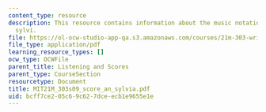 ```yaml
---
content_type: resource
description: This resource contains information about the music notation of who is
  sylvi.
file: https://ol-ocw-studio-app-qa.s3.amazonaws.com/courses/21m-303-writing-in-tonal-forms-i-spring-2009/bcff7ce205c69c627dceecb1e9655e1e_MIT21M_303s09_score_an_sylvia.pdf
file_type: application/pdf
learning_resource_types: []
ocw_type: OCWFile
parent_title: Listening and Scores
parent_type: CourseSection
resourcetype: Document
title: MIT21M_303s09_score_an_sylvia.pdf
uid: bcff7ce2-05c6-9c62-7dce-ecb1e9655e1e
---
```

